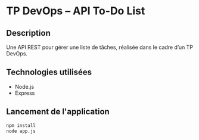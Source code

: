 # TP DevOps – API To-Do List

## Description
Une API REST pour gérer une liste de tâches, réalisée dans le cadre d’un TP DevOps.

## Technologies utilisées
- Node.js
- Express

## Lancement de l'application
```bash
npm install
node app.js
